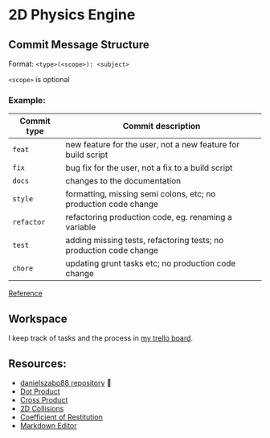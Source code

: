 # 2D Physics Engine

## Commit Message Structure

Format: `<type>(<scope>): <subject>`

`<scope>` is optional

### Example:

| Commit type | Commit description                                                 |
| ----------- | ------------------------------------------------------------------ |
| `feat`      | new feature for the user, not a new feature for build script       |
| `fix`       | bug fix for the user, not a fix to a build script                  |
| `docs`      | changes to the documentation                                       |
| `style`     | formatting, missing semi colons, etc; no production code change    |
| `refactor`  | refactoring production code, eg. renaming a variable               |
| `test`      | adding missing tests, refactoring tests; no production code change |
| `chore`     | updating grunt tasks etc; no production code change                |

[Reference](https://gist.github.com/joshbuchea/6f47e86d2510bce28f8e7f42ae84c716)

## Workspace

I keep track of tasks and the process in [my trello board](https://trello.com/b/pmeZrloH/2d-physics-engine).

## Resources:

-   [danielszabo88 repository](https://github.com/danielszabo88/mocorgo/tree/master) 🙌
-   [Dot Product](https://www.mathsisfun.com/algebra/vectors-dot-product.html)
-   [Cross Product](https://www.mathsisfun.com/algebra/vectors-cross-product.html)
-   [2D Collisions](https://www.vobarian.com/collisions/2dcollisions2.pdf)
-   [Coefficient of Restitution](https://en.wikipedia.org/wiki/Coefficient_of_restitution)
-   [Markdown Editor](https://stackedit.io/app#)
